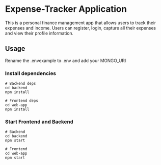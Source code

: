 # Expense-Tracker Application

This is a personal finance management app that allows users to track their expenses and income. Users can register, login, capture all their expenses and view their profile information.

## Usage

Rename the .envexample to .env and add your MONGO_URI

### Install dependencies

```
# Backend deps
cd backend
npm install

# Frontend deps
cd web-app
npm install
```

### Start Frontend and Backend

```
# Backend 
cd backend
npm start

# Frontend 
cd web-app
npm start
```
